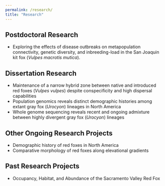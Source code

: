 ```yaml
---
permalink: /research/
title: "Research"
---
```


## Postdoctoral Research
* Exploring the effects of disease outbreaks on metapopulation connectivity, genetic diversity, and inbreeding-load in the San Joaquin kit fox (*Vulpes macrotis mutica*).

## Dissertation Research
*  Maintenance of a narrow hybrid zone between native and introduced red foxes (*Vulpes vulpes*) despite conspecificity and high dispersal capabilities
*  Population genomics reveals distinct demographic histories among extant gray fox (*Urocyon*) lineages in North America
*  Whole genome sequencing reveals recent and ongoing admixture between highly divergent gray fox (*Urocyon*) lineages

## Other Ongoing Research Projects
*  Demographic history of red foxes in North America
*  Comparative morphology of red foxes along elevational gradients

## Past Research Projects
*  Occupancy, Habitat, and Abundance of the Sacramento Valley Red Fox 
